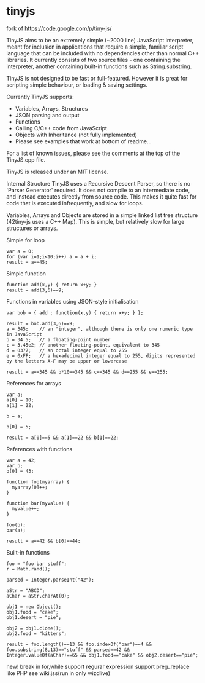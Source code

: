 tinyjs
========

fork of https://code.google.com/p/tiny-js/

TinyJS aims to be an extremely simple (~2000 line) JavaScript interpreter, meant for inclusion in applications that require a simple, familiar script language that can be included with no dependencies other than normal C++ libraries. It currently consists of two source files - one containing the interpreter, another containing built-in functions such as String.substring.

TinyJS is not designed to be fast or full-featured. However it is great for scripting simple behaviour, or loading & saving settings.

Currently TinyJS supports:

- Variables, Arrays, Structures
- JSON parsing and output
- Functions
- Calling C/C++ code from JavaScript
- Objects with Inheritance (not fully implemented)
- Please see examples that work at bottom of readme...

For a list of known issues, please see the comments at the top of the TinyJS.cpp file.

TinyJS is released under an MIT license.

Internal Structure
TinyJS uses a Recursive Descent Parser, so there is no 'Parser Generator' required. It does not compile to an intermediate code, and instead executes directly from source code. This makes it quite fast for code that is executed infrequently, and slow for loops.

Variables, Arrays and Objects are stored in a simple linked list tree structure (42tiny-js uses a C++ Map). This is simple, but relatively slow for large structures or arrays.

Simple for loop

    var a = 0;
    for (var i=1;i<10;i++) a = a + i;
    result = a==45;

Simple function

    function add(x,y) { return x+y; }
    result = add(3,6)==9;

Functions in variables using JSON-style initialisation

    var bob = { add : function(x,y) { return x+y; } };

    result = bob.add(3,6)==9;
    a = 345;    // an "integer", although there is only one numeric type in JavaScript
    b = 34.5;   // a floating-point number
    c = 3.45e2; // another floating-point, equivalent to 345
    d = 0377;   // an octal integer equal to 255
    e = 0xFF;   // a hexadecimal integer equal to 255, digits represented by the letters A-F may be upper or lowercase

    result = a==345 && b*10==345 && c==345 && d==255 && e==255;

References for arrays

    var a;
    a[0] = 10;
    a[1] = 22;

    b = a;

    b[0] = 5;

    result = a[0]==5 && a[1]==22 && b[1]==22;

References with functions
    
    var a = 42;
    var b;
    b[0] = 43;

    function foo(myarray) {
      myarray[0]++;
    }

    function bar(myvalue) {
      myvalue++;
    }

    foo(b);
    bar(a);

    result = a==42 && b[0]==44;

Built-in functions

    foo = "foo bar stuff";
    r = Math.rand();

    parsed = Integer.parseInt("42");

    aStr = "ABCD";
    aChar = aStr.charAt(0);

    obj1 = new Object();
    obj1.food = "cake";
    obj1.desert = "pie";

    obj2 = obj1.clone();
    obj2.food = "kittens";

    result = foo.length()==13 && foo.indexOf("bar")==4 && foo.substring(8,13)=="stuff" && parsed==42 && 
    Integer.valueOf(aChar)==65 && obj1.food=="cake" && obj2.desert=="pie";

new!
break in for,while support
regurar expression support
   preg_replace like PHP
   see wiki.jss(run in only wizdlive)
